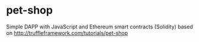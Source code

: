 # pet-shop
Simple DAPP with JavaScript and Ethereum smart contracts (Solidity)
based on http://truffleframework.com/tutorials/pet-shop


